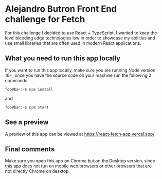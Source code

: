 # Alejandro Butron Front End challenge for Fetch

For this challenge I decided to use React + TypeScript. I wanted to keep the level bleeding edge technologies low in order to showcase my abilities and use small libraries that are often used in modern React applications.

## What you need to run this app locally

If you want to run this app locally, make sure you are running Node version 16+, once you have the source code on your machine run the following 2 commands:

```console
foo@bar:~$ npm install
```

and

```console
foo@bar:~$ npm start
```

## See a preview

A preview of this app can be viewed at https://react-fetch-app.vercel.app/

## Final comments

Make sure you open this app on Chrome but on the Desktop version, since this app does not run on mobile web browsers or other browsers that are not directly Chrome on desktop.
